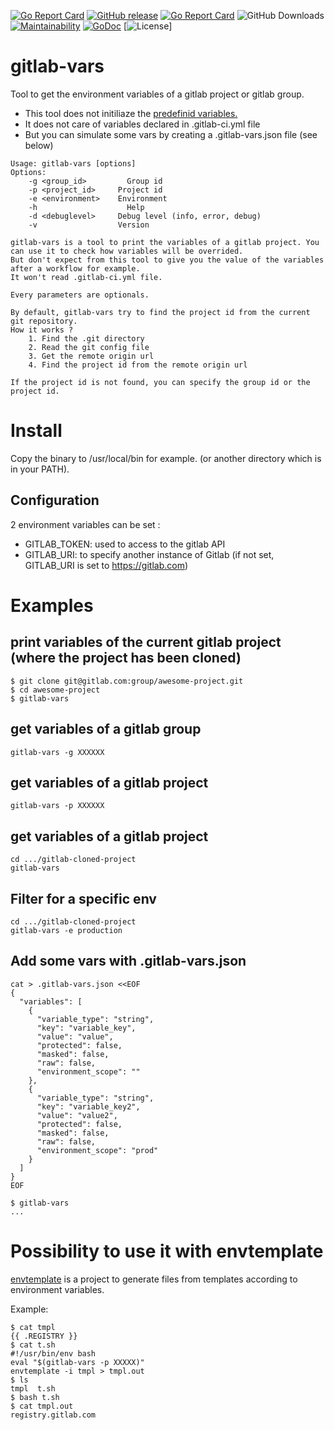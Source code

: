 [![Go Report Card](https://goreportcard.com/badge/github.com/sgaunet/gitlab-vars)](https://goreportcard.com/report/github.com/sgaunet/gitlab-vars)
[![GitHub release](https://img.shields.io/github/release/sgaunet/gitlab-vars.svg)](https://github.com/sgaunet/gitlab-vars/releases/latest)
[![Go Report Card](https://goreportcard.com/badge/github.com/sgaunet/gitlab-vars)](https://goreportcard.com/report/github.com/sgaunet/gitlab-vars)
![GitHub Downloads](https://img.shields.io/github/downloads/sgaunet/gitlab-vars/total)
[![Maintainability](https://api.codeclimate.com/v1/badges/061be3219efb765b5461/maintainability)](https://codeclimate.com/github/sgaunet/gitlab-vars/maintainability)
[![GoDoc](https://godoc.org/github.com/sgaunet/gitlab-vars?status.svg)](https://godoc.org/github.com/sgaunet/gitlab-vars)
[![License](https://img.shields.io/github/license/sgaunet/gitlab-vars.svg)]


# gitlab-vars

Tool to get the environment variables of a gitlab project or gitlab group.

* This tool does not initiliaze the [predefinid variables.](https://docs.gitlab.com/ee/ci/variables/predefined_variables.html)
* It does not care of variables declared in .gitlab-ci.yml file
* But you can simulate some vars by creating a .gitlab-vars.json file (see below)

```
Usage: gitlab-vars [options]
Options:
	-g <group_id>		  Group id
	-p <project_id>		Project id
	-e <environment>	Environment
	-h			          Help
	-d <debuglevel>		Debug level (info, error, debug)
	-v		          	Version

gitlab-vars is a tool to print the variables of a gitlab project. You can use it to check how variables will be overrided.
But don't expect from this tool to give you the value of the variables after a workflow for example.
It won't read .gitlab-ci.yml file.

Every parameters are optionals.

By default, gitlab-vars try to find the project id from the current git repository.
How it works ?
	1. Find the .git directory
	2. Read the git config file
	3. Get the remote origin url
	4. Find the project id from the remote origin url

If the project id is not found, you can specify the group id or the project id.
```

# Install 

Copy the binary to /usr/local/bin for example. (or another directory which is in your PATH).

## Configuration

2 environment variables can be set :

* GITLAB_TOKEN: used to access to the gitlab API
* GITLAB_URI: to specify another instance of Gitlab (if not set, GITLAB_URI is set to https://gitlab.com)


# Examples

## print variables of the current gitlab project (where the project has been cloned)

```
$ git clone git@gitlab.com:group/awesome-project.git
$ cd awesome-project
$ gitlab-vars
```

## get variables of a gitlab group

```
gitlab-vars -g XXXXXX
```

## get variables of a gitlab project

```
gitlab-vars -p XXXXXX
```

## get variables of a gitlab project

```
cd .../gitlab-cloned-project
gitlab-vars
```

## Filter for a specific env

```
cd .../gitlab-cloned-project
gitlab-vars -e production
```

## Add some vars with .gitlab-vars.json

```
cat > .gitlab-vars.json <<EOF
{
  "variables": [
    {
      "variable_type": "string",
      "key": "variable_key",
      "value": "value",
      "protected": false,
      "masked": false,
      "raw": false,
      "environment_scope": ""
    },
    {
      "variable_type": "string",
      "key": "variable_key2",
      "value": "value2",
      "protected": false,
      "masked": false,
      "raw": false,
      "environment_scope": "prod"
    }
  ]
}
EOF

$ gitlab-vars
...
```


# Possibility to use it with envtemplate

[envtemplate](https://github.com/sgaunet/envtemplate) is a project to generate files from templates according to environment variables.

Example:

```
$ cat tmpl 
{{ .REGISTRY }}
$ cat t.sh 
#!/usr/bin/env bash
eval "$(gitlab-vars -p XXXXX)"
envtemplate -i tmpl > tmpl.out
$ ls
tmpl  t.sh
$ bash t.sh 
$ cat tmpl.out 
registry.gitlab.com
```
